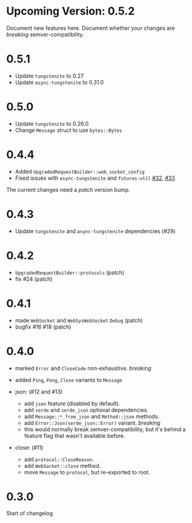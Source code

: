 # Upcoming Version: 0.5.2

Document new features here. Document whether your changes are *breaking* semver-compatibility.

# 0.5.1

 - Update `tungstenite` to 0.27
 - Update `async-tungstenite` to 0.31.0

# 0.5.0

 - Update `tungstenite` to 0.26.0
 - Change `Message` struct to use `bytes::Bytes`

# 0.4.4

 - Added `UpgradedRequestBuilder::web_socket_config`
 - Fixed issues with `async-tungstenite` and `futures-util` [#32][github_32], [#33][github_33]

The current changes need a *patch* version bump.

# 0.4.3

 - Update `tungstenite` and `async-tungstenite` dependencies (#29)

# 0.4.2

- `UpgradedRequestBuilder::protocols` (patch)
- fix #24 (patch)

# 0.4.1

- made `WebSocket` and `WebSysWebSocket` `Debug` (patch)
- bugfix #16 #18 (patch)

# 0.4.0

- marked `Error` and `CloseCode` non-exhaustive. *breaking*
- added `Ping`, `Pong`, `Close` variants to `Message`

- json: (#12 and #13)
  - add `json` feature (disabled by default).
  - add `serde` and `serde_json` optional dependencies.
  - add `Message::*_from_json` and `Method::json` methods.
  - add `Error::Json(serde_json::Error)` variant. *breaking*
   - this would normally break semver-compatibility, but it's behind a feature flag that wasn't available before. 

- close: (#11)
  - add `protocol::CloseReason`.
  - add `WebSocket::close` method.
  - move `Message` to `protocol`, but re-exported to root.

# 0.3.0

Start of changelog

[github_32]: https://github.com/jgraef/reqwest-websocket/issues/32
[github_33]: https://github.com/jgraef/reqwest-websocket/pull/33
